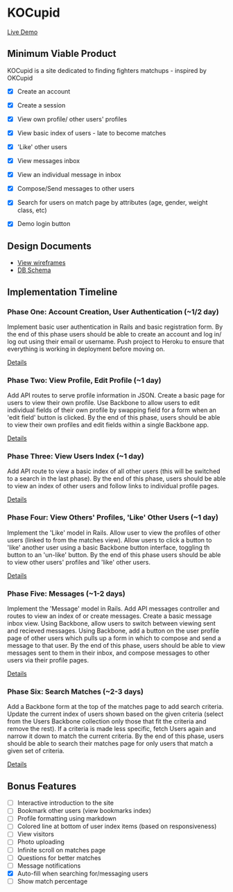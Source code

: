 # KOCupid

[Live Demo](http://www.kocupid.co/)

## Minimum Viable Product
KOCupid is a site dedicated to finding fighters matchups - inspired by OKCupid

- [x] Create an account
- [x] Create a session
- [x] View own profile/ other users' profiles
- [x] View basic index of users - late to become matches
- [x] 'Like' other users
- [x] View messages inbox
- [x] View an individual message in inbox
- [x] Compose/Send messages to other users
- [x] Search for users on match page by attributes (age, gender, weight class, etc)
- [x] Demo login button


## Design Documents
* [View wireframes][views]
* [DB Schema][schema]

[views]: ./docs/views.md
[schema]: ./docs/schema.md

## Implementation Timeline

### Phase One: Account Creation, User Authentication (~1/2 day)
Implement basic user authentication in Rails and basic registration form.  By the end of this phase users should be able to create an account and log in/ log out using their email or username.  Push project to Heroku to ensure that everything is working in deployment before moving on.

[Details][phase-one]

### Phase Two: View Profile, Edit Profile (~1 day)
Add API routes to serve profile information in JSON.   Create a basic page for users to view their own profile. Use Backbone to allow users to edit individual fields of their own profile by swapping field for a form when an 'edit field' button is clicked.  By the end of this phase, users should be able to view their own profiles and edit fields within a single Backbone app.

[Details][phase-two]

### Phase Three: View Users Index (~1 day)
Add API route to view a basic index of all other users (this will be switched to a search in the last phase).  By the end of this phase, users should be able to view an index of other users and follow links to individual profile pages.

[Details][phase-three]

### Phase Four: View Others' Profiles, 'Like' Other Users (~1 day)
Implement the 'Like' model in Rails.  Allow user to view the profiles of other users (linked to from the matches view).  Allow users to click a button to 'like' another user using a basic Backbone button interface, toggling th button to an 'un-like' button.  By the end of this phase users should be able to view other users' profiles and 'like' other users.

[Details][phase-four]

### Phase Five: Messages (~1-2 days)
Implement the 'Message' model in Rails.  Add API messages controller and routes to view an index of or create messages.  Create a basic message inbox view.  Using Backbone, allow users to switch between viewing sent and recieved messages.  Using Backbone, add a button on the user profile page of other users which pulls up a form in which to compose and send a message to that user.  By the end of this phase, users should be able to view messages sent to them in their inbox, and compose messages to other users via their profile pages.

[Details][phase-five]

### Phase Six: Search Matches (~2-3 days)
Add a Backbone form at the top of the matches page to add search criteria.  Update the current index of users shown based on the given criteria (select from the Users Backbone collection only those that fit the criteria and remove the rest).  If a criteria is made less specific, fetch Users again and narrow it down to match the current criteria.  By the end of this phase, users should be able to search their matches page for only users that match a given set of criteria.

[Details][phase-six]


## Bonus Features
- [ ] Interactive introduction to the site
- [ ] Bookmark other users (view bookmarks index)
- [ ] Profile formatting using markdown
- [ ] Colored line at bottom of user index items (based on responsiveness)
- [ ] View visitors
- [ ] Photo uploading
- [ ] Infinite scroll on matches page
- [ ] Questions for better matches
- [ ] Message notifications
- [x] Auto-fill when searching for/messaging users
- [ ] Show match percentage

[phase-one]: ./docs/phases/phase1.md
[phase-two]: ./docs/phases/phase2.md
[phase-three]: ./docs/phases/phase3.md
[phase-four]: ./docs/phases/phase4.md
[phase-five]: ./docs/phases/phase5.md
[phase-six]: ./docs/phases/phase6.md
